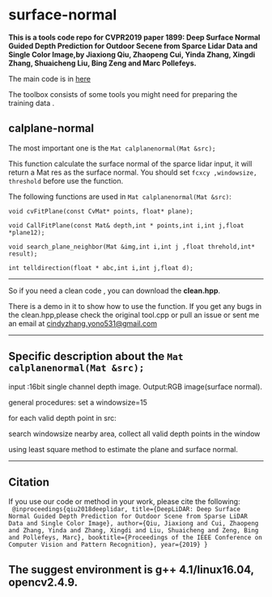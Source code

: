 # surface-normal
**This is a tools code repo for CVPR2019 paper 1899: Deep Surface Normal Guided Depth Prediction for Outdoor Secene from Sparce Lidar Data and Single Color Image,by Jiaxiong Qiu, Zhaopeng Cui, Yinda Zhang, Xingdi Zhang, Shuaicheng Liu, Bing Zeng and Marc Pollefeys.**  

The main code is in [here](https://github.com/JiaxiongQ/DeepLiDAR)

The toolbox consists of some tools you might need for preparing the training data .  

## calplane-normal  
The most important one is the  ```Mat calplanenormal(Mat &src);```  

This function calculate the surface normal of the sparce lidar input, it will return a Mat res as the surface normal.
You should set `fcxcy ,windowsize, threshold` before use the function.  

The following functions are used in `Mat calplanenormal(Mat &src)`:  

`void cvFitPlane(const CvMat* points, float* plane);`  

`void CallFitPlane(const Mat& depth,int * points,int i,int j,float *plane12);`  

`void search_plane_neighbor(Mat &img,int i,int j ,float threhold,int* result);`  

`int telldirection(float * abc,int i,int j,float d); `  

 ***
So if you need a clean code , you can download the **clean.hpp**.  

There is a demo in it to show how to use the function.
If you get any bugs in the clean.hpp,please check the original tool.cpp or pull an issue or sent me an email at
cindyzhang.yono531@gmail.com  
***
## Specific description about the ```Mat calplanenormal(Mat &src);```  
input :16bit single channel depth image.
Output:RGB image(surface normal).

general procedures:
set a windowsize=15

for each valid depth point in src:

search windowsize nearby area, collect all valid depth points in the window

using least square method to estimate the plane and surface normal.
 ***
## Citation
If you use our code or method in your work, please cite the following:  
`
@inproceedings{qiu2018deeplidar,
  title={DeepLiDAR: Deep Surface Normal Guided Depth Prediction for Outdoor Scene from Sparse LiDAR Data and Single Color Image},
  author={Qiu, Jiaxiong and Cui, Zhaopeng and Zhang, Yinda and Zhang, Xingdi and Liu, Shuaicheng and Zeng, Bing and Pollefeys, Marc},
  booktitle={Proceedings of the IEEE Conference on Computer Vision and Pattern Recognition},
  year={2019}
}`  

## The suggest environment is g++ 4.1/linux16.04, opencv2.4.9.
